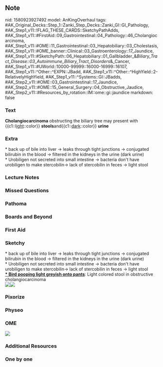 ## Note
nid: 1580923927492
model: AnKingOverhaul
tags: #AK_Original_Decks::Step_1::Zanki_Step_Decks::Zanki_GI::GI_Pathology, #AK_Step1_v11::!FLAG_THESE_CARDS::SketchyPathAdds, #AK_Step1_v11::#FirstAid::09_Gastrointestinal::04_Pathology::46_Cholangiocarcinoma, #AK_Step1_v11::#OME::11_Gastrointestinal::03_Hepatobiliary::03_Cholestasis, #AK_Step1_v11::#OME_banner::Clinical::03_Gastroenterology::17_Jaundice, #AK_Step1_v11::#SketchyPath::06_Hepatobiliary::01_Gallbladder_&_Biliary_Tract_Disease::03_Autoimmune_Biliary_Tract_Disorders_&_Cancer, #AK_Step1_v11::#UWorld::10000-99999::16000-16999::16107, #AK_Step1_v11::^Other::^EXPN::JBadd, #AK_Step1_v11::^Other::^HighYield::2-RelativelyHighYield, #AK_Step1_v11::^Systems::GI::JBadds, #AK_Step2_v11::#OME::03_Gastrointestinal::17_Jaundice, #AK_Step2_v11::#OME::15_General_Surgery::04_Obstructive_Jaudice, #AK_Step2_v11::#Resources_by_rotation::IM::ome::gi::jaundice
markdown: false

### Text
<b>Cholangiocarcinoma</b> obstructing the biliary tree may present
with {{c1::l<u>ight</u>::color}}
<b>stools</b>and{{c1::<u>dark</u>::color}} <b>urine</b>

### Extra
<div>
  * back up of bile into liver -> leaks through tight junctions
  -> conjugated bilirubin in the blood -> filtered in the
  kidneys in the urine (dark urine)
</div>
<div>
  * Urobiligen not secreted into small intestine -> bacteria
  don't have urobiligen to make stercobilin-> lack of
  stercobilin in feces -> light stool
</div>

### Lecture Notes


### Missed Questions


### Pathoma


### Boards and Beyond


### First Aid


### Sketchy
<div>
  * back up of bile into liver -> leaks through tight junctions
  -> conjugated bilirubin in the blood -> filtered in the
  kidneys in the urine (dark urine)
</div>
<div>
  * Urobiligen not secreted into small intestine -> bacteria
  don't have urobiligen to make stercobilin-> lack of
  stercobilin in feces -> light stool
</div>
<div>
  <b><u>* Bird pooping light greyish onto pants</u></b>: Light
  colored stool in obstructive cholangiocarcinoma
</div><img src=
"cholangiocarcinoma%20light%20stools,%20dark%20urine_1566160514431.jpg"><img src="Zoverall%20picture%20(60)_1566160514431.JPG">

### Pixorize


### Physeo


### OME
<div class="ome-widget">
  <a href=
  "https://onlinemeded.org/spa/gastroenterology/jaundice/acquire?ref=anki">
  <img src="_OME_AnkiFlashcards_Lesson_2.png"></a>
</div>

### Additional Resources


### One by one

